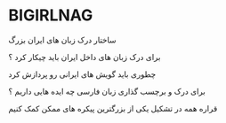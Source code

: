 # BIGIRLNAG
ساختار درک زبان های ایران بزرگ 


برای درک زبان های داخل ایران باید چیکار کرد ؟

چطوری باید گویش های ایرانی رو پردازش کرد

برای درک و برچسب گذاری زبان فارسی چه ایده هایی داریم ؟


قراره همه در تشکیل یکی از بزرگترین پیکره های ممکن کمک کنیم
